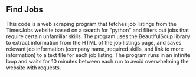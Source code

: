 ## Find Jobs 
This code is a web scraping program that fetches job listings from the TimesJobs website based on a search for "python" and filters out jobs that require certain unfamiliar skills. The program uses the BeautifulSoup library to extract information from the HTML of the job listings page, and saves relevant job information (company name, required skills, and link to more information) to a text file for each job listing. The program runs in an infinite loop and waits for 10 minutes between each run to avoid overwhelming the website with requests.

